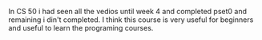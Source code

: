 In CS 50 i had seen all the vedios until week 4 and completed pset0 and remaining i din't completed.
I think this course is very useful for beginners and useful to learn the programing courses.
